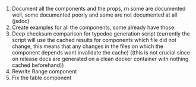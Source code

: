 1. Document all the components and the props, rn some are documented well, some documented poorly and some are not documented at all (jsdoc)
2. Create examples for all the components, some already have those.
3. Deep checksum comparison for typedoc generation script (currently the script will use the cached results for components which file did not change, this means that any changes in the files on which the component depends wont invalidate the cache) ((this is not crucial since on release docs are generated on a clean docker container with nothing cached beforehand))
4. Rewrite Range component
5. Fix the table component
